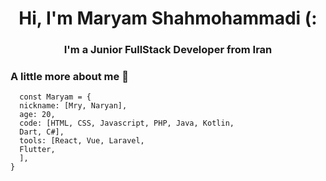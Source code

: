 <h1 align="center">Hi, I'm Maryam Shahmohammadi (:</h1>
<h3 align="center">I'm a Junior FullStack Developer from Iran</h3>
<h3 align="left">A little more about me 👻 </h3>

```Js
  const Maryam = {
  nickname: [Mry, Naryan],
  age: 20,
  code: [HTML, CSS, Javascript, PHP, Java, Kotlin,
  Dart, C#],
  tools: [React, Vue, Laravel,
  Flutter,
  ],
}
  ```
